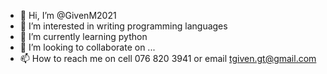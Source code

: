 - 👋 Hi, I’m @GivenM2021
- 👀 I’m interested in writing programming languages
- 🌱 I’m currently learning python
- 💞️ I’m looking to collaborate on ...
- 📫 How to reach me on cell 076 820 3941 or email tgiven.gt@gmail.com

<!---
GivenM2021/GivenM2021 is a ✨ special ✨ repository because its `README.md` (this file) appears on your GitHub profile.
You can click the Preview link to take a look at your changes.
--->
